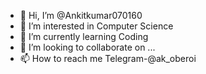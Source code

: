 - 👋 Hi, I’m @Ankitkumar070160
- 👀 I’m interested in Computer Science 
- 🌱 I’m currently learning Coding 
- 💞️ I’m looking to collaborate on ...
- 📫 How to reach me Telegram-@ak_oberoi

<!---
Ankitkumar070160/Ankitkumar070160 is a ✨ special ✨ repository because its `README.md` (this file) appears on your GitHub profile.
You can click the Preview link to take a look at your changes.
--->
